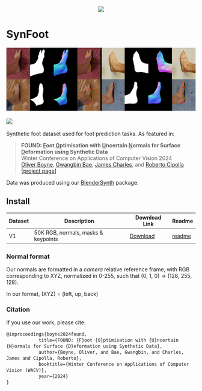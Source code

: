 <p align="center">
  <img width=70% src="https://ollieboyne.github.io/FOUND/images/logos/synfoot_v1.png">
</p>

# SynFoot

![Samples of our synthetic dataset](images/splash.png)

![](https://img.shields.io/endpoint?url=https%3A%2F%2Fscript.google.com%2Fmacros%2Fs%2FAKfycbyRdZfs9jmLEnq_cmwsLwkd_L3R9JroevQqD-duufVXgplUDRJu-dXfSnvaSqYsQxsoaA%2Fexec
)

Synthetic foot dataset used for foot prediction tasks. As featured in:

> **FOUND: <ins>F</ins>oot <ins>O</ins>ptimisation with <ins>U</ins>ncertain <ins>N</ins>ormals for Surface <ins>D</ins>eformation using Synthetic Data**  \
> Winter Conference on Applications of Computer Vision 2024 \
> [Oliver Boyne](https://ollieboyne.github.io), [Gwangbin Bae](https://www.baegwangbin.com/), [James Charles](http://www.jjcvision.com), and [Roberto Cipolla](https://mi.eng.cam.ac.uk/~cipolla/) \
> [[project page]](https://ollieboyne.github.io/FOUND/)

Data was produced using our [BlenderSynth](https://ollieboyne.github.io/BlenderSynth) package.

## Install

| Dataset | Description                  | Download Link                                   | Readme                 |
|---------|------------------------------|-------------------------------------------------|------------------------|
| V1      | 50K RGB, normals, masks & keypoints | [Download](https://forms.gle/jZqoLPfQrkEa5XUF8) | [readme](v1_layout.md) |

### Normal format

Our normals are formatted in a *camera* relative reference frame, with RGB corresponding to XYZ, normalized in 0-255,
such that (0, 1, 0) -> (128, 255, 128).

In our format, (XYZ) = (left, up, back)


### Citation

If you use our work, please cite:

```
@inproceedings{boyne2024found,
            title={FOUND: {F}oot {O}ptimisation with {U}ncertain {N}ormals for Surface {D}eformation using Synthetic Data},
            author={Boyne, Oliver, and Bae, Gwangbin, and Charles, James and Cipolla, Roberto},
            booktitle={Winter Conference on Applications of Computer Vision (WACV)},
            year={2024}
}
```
